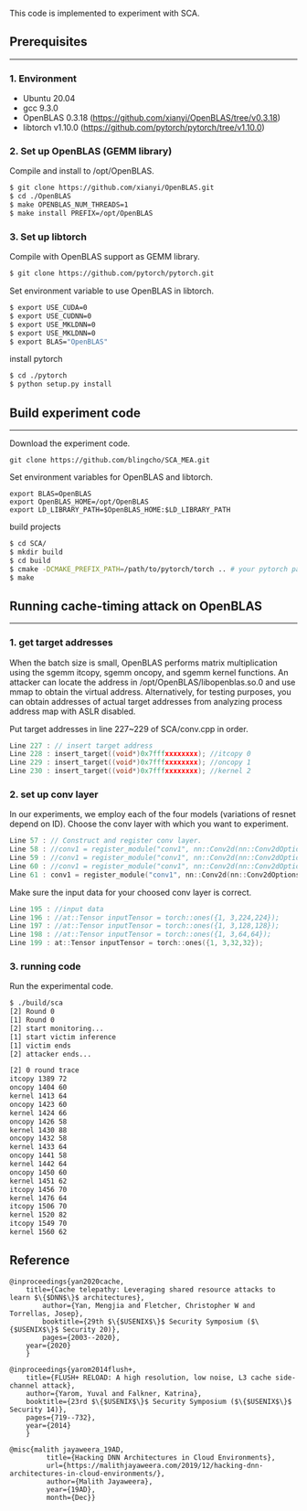 This code is implemented to experiment with SCA.

## Prerequisites

---

### 1. Environment
 - Ubuntu 20.04
 - gcc 9.3.0
 - OpenBLAS 0.3.18 (https://github.com/xianyi/OpenBLAS/tree/v0.3.18)
 - libtorch v1.10.0 (https://github.com/pytorch/pytorch/tree/v1.10.0)

### 2. Set up OpenBLAS (GEMM library)

Compile and install to /opt/OpenBLAS.

```bash
$ git clone https://github.com/xianyi/OpenBLAS.git
$ cd ./OpenBLAS
$ make OPENBLAS_NUM_THREADS=1
$ make install PREFIX=/opt/OpenBLAS
```

### 3. Set up libtorch

Compile with OpenBLAS support as GEMM library.

```bash
$ git clone https://github.com/pytorch/pytorch.git
```

Set environment variable to use OpenBLAS in libtorch.

```bash
$ export USE_CUDA=0
$ export USE_CUDNN=0
$ export USE_MKLDNN=0
$ export USE_MKLDNN=0
$ export BLAS="OpenBLAS"
```

install pytorch

```bash
$ cd ./pytorch
$ python setup.py install
```

## Build experiment code
---
Download the experiment code.

```
git clone https://github.com/blingcho/SCA_MEA.git
```

Set environment variables for OpenBLAS and libtorch.

```
export BLAS=OpenBLAS
export OpenBLAS_HOME=/opt/OpenBLAS
export LD_LIBRARY_PATH=$OpenBLAS_HOME:$LD_LIBRARY_PATH
```

build projects

```bash
$ cd SCA/
$ mkdir build
$ cd build
$ cmake -DCMAKE_PREFIX_PATH=/path/to/pytorch/torch .. # your pytorch path
$ make
```



## Running cache-timing attack on OpenBLAS

---

### 1. get target addresses

When the batch size is small, OpenBLAS performs matrix multiplication using the sgemm itcopy, sgemm oncopy, and sgemm kernel functions.
An attacker can locate the address in /opt/OpenBLAS/libopenblas.so.0 and use mmap to obtain the virtual address.
Alternatively, for testing purposes, you can obtain addresses of actual target addresses from analyzing process address map with ASLR disabled.

Put target addresses in line 227~229 of SCA/conv.cpp in order.

```c
Line 227 : // insert target address
Line 228 : insert_target((void*)0x7fffxxxxxxxx); //itcopy 0
Line 229 : insert_target((void*)0x7fffxxxxxxxx); //oncopy 1
Line 230 : insert_target((void*)0x7fffxxxxxxxx); //kernel 2
```

### 2. set up conv layer

In our experiments, we employ each of the four models (variations of resnet depend on ID).
Choose the conv layer with which you want to experiment.

```c
Line 57 : // Construct and register conv layer.
Line 58 : //conv1 = register_module("conv1", nn::Conv2d(nn::Conv2dOptions(3, 64, 7).stride(2).padding(3))); //224
Line 59 : //conv1 = register_module("conv1", nn::Conv2d(nn::Conv2dOptions(3, 64, 3).stride(2).padding(1))); //128
Line 60 : //conv1 = register_module("conv1", nn::Conv2d(nn::Conv2dOptions(3, 64, 4).stride(1).padding(1))); //64
Line 61 : conv1 = register_module("conv1", nn::Conv2d(nn::Conv2dOptions(3, 64, 3).stride(1).padding(1))); //32
```

Make sure the input data for your choosed conv layer is correct.

```c
Line 195 : //input data
Line 196 : //at::Tensor inputTensor = torch::ones({1, 3,224,224});
Line 197 : //at::Tensor inputTensor = torch::ones({1, 3,128,128});
Line 198 : //at::Tensor inputTensor = torch::ones({1, 3,64,64});
Line 199 : at::Tensor inputTensor = torch::ones({1, 3,32,32});
```

### 3. running code

Run the experimental code.

```bash
$ ./build/sca
[2] Round 0
[1] Round 0
[2] start monitoring...
[1] start victim inference
[1] victim ends
[2] attacker ends...

[2] 0 round trace
itcopy 1389 72
oncopy 1404 60
kernel 1413 64
oncopy 1423 60
kernel 1424 66
oncopy 1426 58
kernel 1430 88
oncopy 1432 58
kernel 1433 64
oncopy 1441 58
kernel 1442 64
oncopy 1450 60
kernel 1451 62
itcopy 1456 70
kernel 1476 64
itcopy 1506 70
kernel 1520 82
itcopy 1549 70
kernel 1560 62
```

## Reference

```
@inproceedings{yan2020cache,
	title={Cache telepathy: Leveraging shared resource attacks to learn $\{$DNN$\}$ architectures},
    	author={Yan, Mengjia and Fletcher, Christopher W and Torrellas, Josep},
      	booktitle={29th $\{$USENIX$\}$ Security Symposium ($\{$USENIX$\}$ Security 20)},
        pages={2003--2020},
	year={2020}
	}

@inproceedings{yarom2014flush+,
	title={FLUSH+ RELOAD: A high resolution, low noise, L3 cache side-channel attack},
	author={Yarom, Yuval and Falkner, Katrina},
	booktitle={23rd $\{$USENIX$\}$ Security Symposium ($\{$USENIX$\}$ Security 14)},
	pages={719--732},
	year={2014}
	}

@misc{malith jayaweera_19AD,
	     title={Hacking DNN Architectures in Cloud Environments},
	     url={https://malithjayaweera.com/2019/12/hacking-dnn-architectures-in-cloud-environments/},
	     author={Malith Jayaweera},
	     year={19AD},
	     month={Dec}}
```








